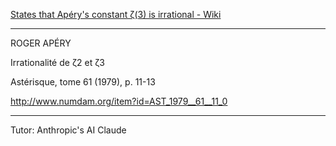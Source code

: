 [States that Apéry's constant ζ(3) is irrational - Wiki](https://en.wikipedia.org/wiki/Apéry%27s_theorem)

- - - -

ROGER APÉRY

Irrationalité de ζ2 et ζ3

Astérisque, tome 61 (1979), p. 11-13

<http://www.numdam.org/item?id=AST_1979__61__11_0>

- - - -



Tutor: Anthropic's AI Claude


